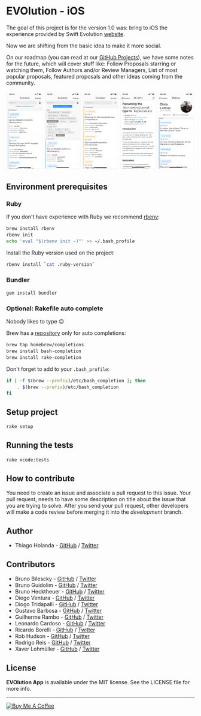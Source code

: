 # EVOlution - iOS

The goal of this project is for the version 1.0 was: bring to iOS the experience provided by Swift Evolution [website](https://apple.github.io/swift-evolution).

Now we are shifting from the basic idea to make it more social. 

On our roadmap (you can read at our [GitHub Projects](https://github.com/Evolution-App/iOS/projects/2)), we have some notes for the future, which will cover stuff like: Follow Proposals starring or watching them, Follow Authors and/or Review Managers, List of most popular proposals, featured proposals and other ideas coming from the community.

![](images/screenshots_base.png)

## Environment prerequisites

### Ruby

If you don't have experience with Ruby we recommend [rbenv](https://github.com/rbenv/rbenv):

```sh
brew install rbenv
rbenv init
echo 'eval "$(rbenv init -)"' >> ~/.bash_profile
```

Install the Ruby version used on the project:

```sh
rbenv install `cat .ruby-version`
```

### Bundler

```sh
gem install bundler
```

### Optional: Rakefile auto complete

Nobody likes to type 😉

Brew has a [repository](https://github.com/Homebrew/homebrew-completions) only for auto completions:

```sh
brew tap homebrew/completions
brew install bash-completion
brew install rake-completion
```

Don't forget to add to your `.bash_profile`:

```sh
if [ -f $(brew --prefix)/etc/bash_completion ]; then
    . $(brew --prefix)/etc/bash_completion
fi
```

## Setup project

```sh
rake setup
```

## Running the tests

```sh
rake xcode:tests
```

## How to contribute

You need to create an issue and associate a pull request to this issue. Your pull request, needs to have some description on title about the issue that you are trying to solve. 
After you send your pull request, other developers will make a code review before merging it into the _development_ branch.


## Author

- Thiago Holanda - [GitHub](https://github.com/unnamedd) / [Twitter](https://twitter.com/tholanda)


## Contributors 

- Bruno Bilescky - [GitHub](https://github.com/brunogb) / [Twitter](https://twitter.com/bgondim)
- Bruno Guidolim - [GitHub](https://github.com/bguidolim) / [Twitter](https://twitter.com/bguidolim)
- Bruno Hecktheuer - [GitHub](https://github.com/bbheck) / [Twitter](https://twitter.com/brunobheck)
- Diego Ventura - [GitHub](https://github.com/diegoventura) / [Twitter](https://twitter.com/venturadiego)
- Diogo Tridapalli - [GitHub](https://github.com/diogot) / [Twitter](https://twitter.com/diogot)
- Gustavo Barbosa - [GitHub](https://github.com/barbosa) / [Twitter](https://twitter.com/gustavocsb)
- Guilherme Rambo - [GitHub](https://github.com/insidegui) / [Twitter](https://twitter.com/insidegui)
- Leonardo Cardoso - [GitHub](https://github.com/leonardocardoso) / [Twitter](https://twitter.com/leocardz)
- Ricardo Borelli - [GitHub](https://github.com/rabc) / [Twitter](https://twitter.com/rabc)
- Rob Hudson - [GitHub](https://github.com/robtimp) / [Twitter](https://twitter.com/robtimp)
- Rodrigo Reis - [GitHub](https://github.com/digoreis) / [Twitter](https://twitter.com/digoreis)
- Xaver Lohmüller - [GitHub](https://github.com/xaverlohmueller) / [Twitter](https://twitter.com/binaryXML)


## License

**EVOlution App** is available under the MIT license. See the LICENSE file for more info. 



---
<a href="https://www.buymeacoffee.com/tholanda"><img src="https://www.buymeacoffee.com/assets/img/custom_images/orange_img.png" alt="Buy Me A Coffee" style="height: 41px !important;width: 174px !important;box-shadow: 0px 3px 2px 0px rgba(190, 190, 190, 0.5) !important;-webkit-box-shadow: 0px 3px 2px 0px rgba(190, 190, 190, 0.5) !important;" target="_blank"></a>
